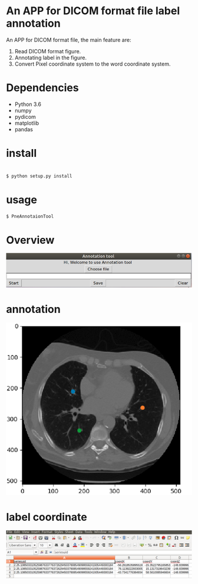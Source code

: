 # An APP for DICOM format file label annotation

An APP for DICOM format file, the main feature are:

1. Read DICOM format figure.
2. Annotating label in the figure.
3. Convert Pixel coordinate system to the word coordinate system.

# Dependencies

* Python 3.6
* numpy
* pydicom
* matplotlib
* pandas

# install

```python

$ python setup.py install

```

# usage

```python
$ PneAnnotaionTool

```

# Overview

![main app](https://github.com/yangfangs/PneAnnotaionTool/blob/master/example_figure/main.png)

# annotation

![annotation example](https://github.com/yangfangs/PneAnnotaionTool/blob/master/example_figure/anno_pig.png)

# label coordinate

![label result](https://github.com/yangfangs/PneAnnotaionTool/blob/master/example_figure/label_csv.png)